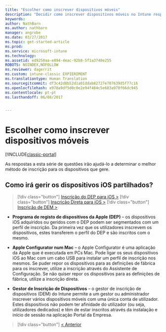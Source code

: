 ```yaml
---
title: "Escolher como inscrever dispositivos móveis"
description: "Decidir como inscrever dispositivos móveis no Intune respondendo a algumas perguntas simples"
keywords: 
author: NathBarn
ms.author: nathbarn
manager: angrobe
ms.date: 03/27/2017
ms.topic: get-started-article
ms.prod: 
ms.service: microsoft-intune
ms.technology: 
ms.assetid: ed9250aa-e894-4eac-92b8-5f1a3748e255
ROBOTS: NOINDEX,NOFOLLOW
ms.reviewer: dagerrit
ms.custom: intune-classic EXPIERIMENT
ms.translationtype: Human Translation
ms.sourcegitcommit: df3c42d8b52d1a01ddab82727e707639d5f77c16
ms.openlocfilehash: e978a9df5d0c0e2e94f484c5e683a970f66dc945
ms.contentlocale: pt-pt
ms.lasthandoff: 06/08/2017


---
```

# <a name="choose-how-to-enroll-mobile-devices"></a>Escolher como inscrever dispositivos móveis

[!INCLUDE[classic-portal](../includes/classic-portal.md)]

As respostas a esta série de questões irão ajudá-lo a determinar o melhor método de inscrição para os dispositivos que gere.

## <a name="how-will-you-manage-shared-ios-devices"></a>**Como irá gerir os dispositivos iOS partilhados?**

> [!div class="button"]
[Inscrição do DEP para iOS >](/intune-classic/deploy-use/ios-device-enrollment-program-in-microsoft-intune)
> [!div class="button"]
[Inscrição Direta para iOS >](/intune-classic/deploy-use/ios-direct-enrollment-in-microsoft-intune)
> [!div class="button"]
[Inscrição de DEM >](/intune-classic/deploy-use/enroll-corporate-owned-devices-with-the-device-enrollment-manager-in-microsoft-intune)

  - **Programa de registo de dispositivos da Apple (DEP)** – os dispositivos iOS adquiridos ou geridos com o DEP podem ser segmentados com um perfil de inscrição. Da primeira vez que os utilizadores inscrevem os dispositivos, estes transferem o perfil do DEP e são inscritos com o mesmo.

  - **Apple Configurator num Mac** – o Apple Configurator é uma aplicação da Apple que é executada em PCs Mac. Pode ligar os seus dispositivos iOS ao Mac com um cabo USB para instalar um perfil de inscrição nos mesmos. Se puder repor os dispositivos para as definições de fábrica para os inscrever, utilize a inscrição através do Assistente de Configuração. Se não quiser repor os dispositivos para as definições de fábrica, utilize a inscrição direta.

  - **Gestor de Inscrição de Dispositivos** – o gestor de inscrição de dispositivos (DEM) do Intune permite a um gestor ou administrador inscrever vários dispositivos móveis com uma única conta de utilizador. Estes dispositivos não podem ter afinidade do utilizador (ou seja, utilizadores dedicados) e têm de estar inscritos através da instalação e início de sessão na aplicação Portal da Empresa.

> [!div class="button"]
[< Anterior](choose-how-to-enroll-devices3.md)

